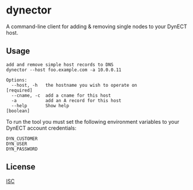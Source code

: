# dynector

A command-line client for adding & removing single nodes to your DynECT host.

## Usage

```
add and remove simple host records to DNS
dynector --host foo.example.com -a 10.0.0.11

Options:
  --host, -h   the hostname you wish to operate on                    [required]
  --cname, -c  add a cname for this host
  -a           add an A record for this host
  --help       Show help                                               [boolean]
```

To run the tool you must set the following environment variables to your DynECT account credentials:

```
DYN_CUSTOMER
DYN_USER
DYN_PASSWORD
```



## License

[ISC](http://opensource.org/licenses/ISC)
